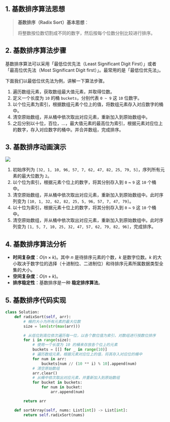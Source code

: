 ## 1. 基数排序算法思想

> **基数排序（Radix Sort）基本思想**：
>
> 将整数按位数切割成不同的数字，然后按每个位数分别比较进行排序。

## 2. 基数排序算法步骤

基数排序算法可以采用「最低位优先法（Least Significant Digit First）」或者「最高位优先法（Most Significant Digit first）」。最常用的是「最低位优先法」。

下面我们以最低位优先法为例，讲解一下算法步骤。

1. 遍历数组元素，获取数组最大值元素，并取得位数。
2. 定义一个长度为 `10` 的桶 `buckets`，分别代表 `0 ~ 9` 这 `10` 位数字。
3. 以个位元素为索引，根据数组元素个位上的值，将数组元素存入对应数字的桶中。
4. 清空原始数组，并从桶中依次取出对应元素，重新加入到原始数组中。
5. 之后分别以十位，百位，…，最大值元素的最高位为索引，根据元素对应位上的数字，存入对应数字的桶中。并合并数组，完成排序。

## 3. 基数排序动画演示

![](https://qcdn.itcharge.cn/images/20220818144208.gif)

1. 初始序列为 `[32, 1, 10, 96, 57, 7, 62, 47, 82, 25, 79, 5]`，序列所有元素的最大位数为 `2`。
2. 以个位为索引，根据元素个位上的数字，将其分别存入到 `0` ~ `9` 这 `10` 个桶中。
3. 清空原始数组，并从桶中依次取出对应元素，重新加入到原始数组中。此时序列变为 `[10, 1, 32, 62, 82, 25, 5, 96, 57, 7, 47, 79]`。
4. 以十位为索引，根据元素十位上的数字，将其分别存入到 `0` ~ `9` 这 `10` 个桶中。
5. 清空原始数组，并从桶中依次取出对应元素，重新加入到原始数组中。此时序列变为 `[1, 5, 7, 10, 25, 32, 47, 57, 62, 79, 82, 96]`，完成排序。

## 4. 基数排序算法分析

- **时间复杂度**：$O(n \times k)$。其中 $n$ 是待排序元素的个数，$k$ 是数字位数。$k$ 的大小取决于数字位的选择（十进制位、二进制位）和待排序元素所属数据类型全集的大小。
- **空间复杂度**：$O(n + k)$。
- **排序稳定性**：基数排序是一种 **稳定排序算法**。

## 5. 基数排序代码实现

```python
class Solution:
    def radixSort(self, arr):
        # 桶的大小为所有元素的最大位数
        size = len(str(max(arr)))

        # 从低位到高位依次遍历每一位，以各个数位值为索引，对数组进行按数位排序
        for i in range(size):
            # 使用一个长度为 10 的桶来存放各个位上的元素
            buckets = [[] for _ in range(10)]
            # 遍历数组元素，根据元素对应位上的值，将其存入对应位的桶中
            for num in arr:
                buckets[num // (10 ** i) % 10].append(num)
            # 清空原始数组
            arr.clear()
            # 从桶中依次取出对应元素，并重新加入到原始数组
            for bucket in buckets:
                for num in bucket:
                    arr.append(num)

        return arr

    def sortArray(self, nums: List[int]) -> List[int]:
        return self.radixSort(nums)
```

